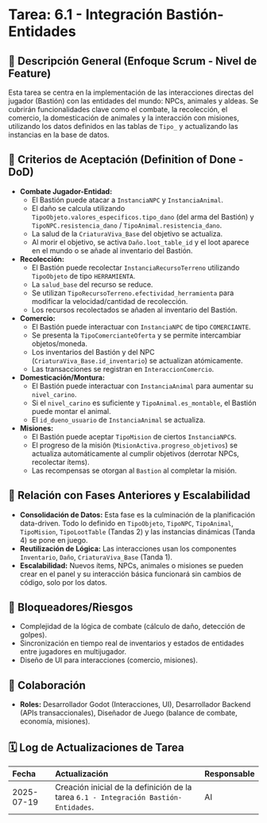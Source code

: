 # Tarea: 6.1 - Integración Bastión-Entidades

## 📝 Descripción General (Enfoque Scrum - Nivel de Feature)

Esta tarea se centra en la implementación de las interacciones directas del jugador (Bastión) con las entidades del mundo: NPCs, animales y aldeas. Se cubrirán funcionalidades clave como el combate, la recolección, el comercio, la domesticación de animales y la interacción con misiones, utilizando los datos definidos en las tablas de `Tipo_` y actualizando las instancias en la base de datos.

## 🎯 Criterios de Aceptación (Definition of Done - DoD)

* **Combate Jugador-Entidad:**
    * El Bastión puede atacar a `InstanciaNPC` y `InstanciaAnimal`.
    * El daño se calcula utilizando `TipoObjeto.valores_especificos.tipo_dano` (del arma del Bastión) y `TipoNPC.resistencia_dano` / `TipoAnimal.resistencia_dano`.
    * La salud de la `CriaturaViva_Base` del objetivo se actualiza.
    * Al morir el objetivo, se activa `Daño.loot_table_id` y el loot aparece en el mundo o se añade al inventario del Bastión.
* **Recolección:**
    * El Bastión puede recolectar `InstanciaRecursoTerreno` utilizando `TipoObjeto` de tipo `HERRAMIENTA`.
    * La `salud_base` del recurso se reduce.
    * Se utilizan `TipoRecursoTerreno.efectividad_herramienta` para modificar la velocidad/cantidad de recolección.
    * Los recursos recolectados se añaden al inventario del Bastión.
* **Comercio:**
    * El Bastión puede interactuar con `InstanciaNPC` de tipo `COMERCIANTE`.
    * Se presenta la `TipoComercianteOferta` y se permite intercambiar objetos/moneda.
    * Los inventarios del Bastión y del NPC (`CriaturaViva_Base.id_inventario`) se actualizan atómicamente.
    * Las transacciones se registran en `InteraccionComercio`.
* **Domesticación/Montura:**
    * El Bastión puede interactuar con `InstanciaAnimal` para aumentar su `nivel_carino`.
    * Si el `nivel_carino` es suficiente y `TipoAnimal.es_montable`, el Bastión puede montar el animal.
    * El `id_dueno_usuario` de `InstanciaAnimal` se actualiza.
* **Misiones:**
    * El Bastión puede aceptar `TipoMision` de ciertos `InstanciaNPC`s.
    * El progreso de la misión (`MisionActiva.progreso_objetivos`) se actualiza automáticamente al cumplir objetivos (derrotar NPCs, recolectar ítems).
    * Las recompensas se otorgan al `Bastion` al completar la misión.

## 🚀 Relación con Fases Anteriores y Escalabilidad

* **Consolidación de Datos:** Esta fase es la culminación de la planificación data-driven. Todo lo definido en `TipoObjeto`, `TipoNPC`, `TipoAnimal`, `TipoMision`, `TipoLootTable` (Tandas 2) y las instancias dinámicas (Tanda 4) se pone en juego.
* **Reutilización de Lógica:** Las interacciones usan los componentes `Inventario`, `Daño`, `CriaturaViva_Base` (Tanda 1).
* **Escalabilidad:** Nuevos ítems, NPCs, animales o misiones se pueden crear en el panel y su interacción básica funcionará sin cambios de código, solo por los datos.

## 🚧 Bloqueadores/Riesgos

* Complejidad de la lógica de combate (cálculo de daño, detección de golpes).
* Sincronización en tiempo real de inventarios y estados de entidades entre jugadores en multijugador.
* Diseño de UI para interacciones (comercio, misiones).

## 🤝 Colaboración

* **Roles:** Desarrollador Godot (Interacciones, UI), Desarrollador Backend (APIs transaccionales), Diseñador de Juego (balance de combate, economía, misiones).

## 🗓️ Log de Actualizaciones de Tarea

| Fecha       | Actualización                                                                                                 | Responsable |
| :---------- | :------------------------------------------------------------------------------------------------------------ | :---------- |
| 2025-07-19  | Creación inicial de la definición de la tarea `6.1 - Integración Bastión-Entidades`. | AI          |